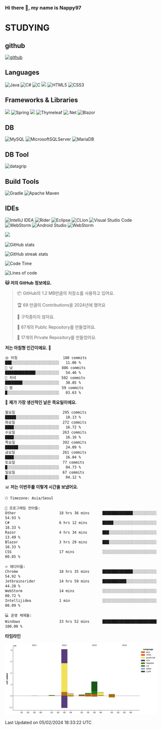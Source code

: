 ### Hi there 👋, my name is Nappy97

# STUDYING
## github
[<img src='https://cdn.jsdelivr.net/npm/simple-icons@3.0.1/icons/github.svg' alt='github' height='40'>](https://github.com/Nappy97)  

## Languages
![Java](https://img.shields.io/badge/java-%23ED8B00.svg?style=for-the-badge&logo=openjdk&logoColor=white) ![C#](https://img.shields.io/badge/c%23-%23239120.svg?style=for-the-badge&logo=c-sharp&logoColor=white) ![C](https://img.shields.io/badge/c-%2300599C.svg?style=for-the-badge&logo=c&logoColor=white) <img src="https://img.shields.io/badge/javascript-F7DF1E?style=for-the-badge&logo=javascript&logoColor=black"> ![HTML5](https://img.shields.io/badge/html5-%23E34F26.svg?style=for-the-badge&logo=html5&logoColor=white) ![CSS3](https://img.shields.io/badge/css3-%231572B6.svg?style=for-the-badge&logo=css3&logoColor=white)

## Frameworks & Libraries
<img src="https://img.shields.io/badge/bootstrap-7952B3?style=for-the-badge&logo=bootstrap&logoColor=white"> ![Spring](https://img.shields.io/badge/spring-%236DB33F.svg?style=for-the-badge&logo=spring&logoColor=white) <img src="https://img.shields.io/badge/jQuery-0769AD?style=for-the-badge&logo=jquery&logoColor=white"> ![Thymeleaf](https://img.shields.io/badge/Thymeleaf-%23005C0F.svg?style=for-the-badge&logo=Thymeleaf&logoColor=white) ![.Net](https://img.shields.io/badge/.NET-5C2D91?style=for-the-badge&logo=.net&logoColor=white) ![Blazor](https://img.shields.io/badge/blazor-%235C2D91.svg?style=for-the-badge&logo=blazor&logoColor=white)

## DB
![MySQL](https://img.shields.io/badge/mysql-%2300f.svg?style=for-the-badge&logo=mysql&logoColor=white) ![MicrosoftSQLServer](https://img.shields.io/badge/Microsoft%20SQL%20Server-CC2927?style=for-the-badge&logo=microsoft%20sql%20server&logoColor=white) ![MariaDB](https://img.shields.io/badge/MariaDB-003545?style=for-the-badge&logo=mariadb&logoColor=white)

## DB Tool
![datagrip](https://img.shields.io/badge/datagrip-9681EB?style=flat&logo=datagrip)

## Build Tools
![Gradle](https://img.shields.io/badge/Gradle-02303A.svg?style=for-the-badge&logo=Gradle&logoColor=white) ![Apache Maven](https://img.shields.io/badge/Apache%20Maven-C71A36?style=for-the-badge&logo=Apache%20Maven&logoColor=white)

## IDEs
![IntelliJ IDEA](https://img.shields.io/badge/IntelliJIDEA-000000.svg?style=for-the-badge&logo=intellij-idea&logoColor=white) ![Rider](https://img.shields.io/badge/Rider-000000.svg?style=for-the-badge&logo=Rider&logoColor=white&color=black&labelColor=crimson) ![Eclipse](https://img.shields.io/badge/Eclipse-FE7A16.svg?style=for-the-badge&logo=Eclipse&logoColor=white) ![CLion](https://img.shields.io/badge/CLion-black?style=for-the-badge&logo=clion&logoColor=white) ![Visual Studio Code](https://img.shields.io/badge/Visual%20Studio%20Code-0078d7.svg?style=for-the-badge&logo=visual-studio-code&logoColor=white) ![WebStorm](https://img.shields.io/badge/webstorm-143?style=for-the-badge&logo=webstorm&logoColor=white&color=black) ![Android Studio](https://img.shields.io/badge/Android%20Studio-3DDC84.svg?style=for-the-badge&logo=android-studio&logoColor=white) ![WebStorm](https://img.shields.io/badge/webstorm-143?style=for-the-badge&logo=webstorm&logoColor=white&color=black)

<div>
  <img  src="https://github-readme-stats.vercel.app/api/top-langs/?username=Nappy97&langs_count=8&exclude_repo=Example-deep-learning-from-scratch&layout=compact&line_height=24&hide_border=true&title_color=d88e82&card_width=280">
<div>
  
![GitHub stats](https://github-readme-stats.vercel.app/api?username=Nappy97&show_icons=true)  

![GitHub streak stats](https://github-readme-streak-stats.herokuapp.com/?user=Nappy97)  

<!--START_SECTION:waka-->
![Code Time](http://img.shields.io/badge/Code%20Time-1%2C471%20hrs%2011%20mins-blue)

![Lines of code](https://img.shields.io/badge/%EC%A0%80%EB%8A%94%20%EC%97%AC%ED%83%9C%EA%B9%8C%EC%A7%80%20-6.4%20million%20%EC%A4%84%EC%9D%98%20%EC%BD%94%EB%93%9C%EB%A5%BC%20%EC%9E%91%EC%84%B1%ED%96%88%EC%96%B4%EC%9A%94.-blue)

**🐱 저의 GitHub 정보에요.** 

> 📦 GitHub의 1.2 MB만큼의 저장소를 사용하고 있어요. 
 > 
> 🏆 69 만큼의 Contributions을 2024년에 했어요
 > 
> 🚫 구직중이지 않아요.
 > 
> 📜 67개의 Public Repository를 만들었어요. 
 > 
> 🔑 17개의 Private Repository를 만들었어요. 
 > 
**저는 아침형 인간이에요. 🐤** 

```text
🌞 아침                     180 commits         ███░░░░░░░░░░░░░░░░░░░░░░   11.06 % 
🌆 낮　                     886 commits         ██████████████░░░░░░░░░░░   54.46 % 
🌃 저녁                     502 commits         ████████░░░░░░░░░░░░░░░░░   30.85 % 
🌙 밤　                     59 commits          █░░░░░░░░░░░░░░░░░░░░░░░░   03.63 % 
```
📅 **제가 가장 생산적인 날은 목요일이에요.** 

```text
월요일                      295 commits         █████░░░░░░░░░░░░░░░░░░░░   18.13 % 
화요일                      272 commits         ████░░░░░░░░░░░░░░░░░░░░░   16.72 % 
수요일                      263 commits         ████░░░░░░░░░░░░░░░░░░░░░   16.16 % 
목요일                      392 commits         ██████░░░░░░░░░░░░░░░░░░░   24.09 % 
금요일                      261 commits         ████░░░░░░░░░░░░░░░░░░░░░   16.04 % 
토요일                      77 commits          █░░░░░░░░░░░░░░░░░░░░░░░░   04.73 % 
일요일                      67 commits          █░░░░░░░░░░░░░░░░░░░░░░░░   04.12 % 
```


📊 **저는 이번주를 이렇게 시간을 보냈어요.** 

```text
🕑︎ Timezone: Asia/Seoul

💬 프로그래밍 언어들: 
Other                    18 hrs 36 mins      ██████████████░░░░░░░░░░░   54.93 % 
C#                       6 hrs 12 mins       █████░░░░░░░░░░░░░░░░░░░░   18.33 % 
Razor                    4 hrs 34 mins       ███░░░░░░░░░░░░░░░░░░░░░░   13.49 % 
Blazor                   3 hrs 29 mins       ███░░░░░░░░░░░░░░░░░░░░░░   10.33 % 
CSS                      17 mins             ░░░░░░░░░░░░░░░░░░░░░░░░░   00.85 % 

🔥 에디터들: 
Chrome                   18 hrs 35 mins      ██████████████░░░░░░░░░░░   54.92 % 
Jetbrainsrider           14 hrs 59 mins      ███████████░░░░░░░░░░░░░░   44.28 % 
WebStorm                 14 mins             ░░░░░░░░░░░░░░░░░░░░░░░░░   00.72 % 
Intellijidea             1 min               ░░░░░░░░░░░░░░░░░░░░░░░░░   00.09 % 

💻 운영 체제들: 
Windows                  33 hrs 52 mins      █████████████████████████   100.00 % 
```

**타임라인**

![Lines of Code chart](https://raw.githubusercontent.com/Nappy97/Nappy97/main/assets/bar_graph.png)


 Last Updated on 05/02/2024 18:33:22 UTC
<!--END_SECTION:waka-->
